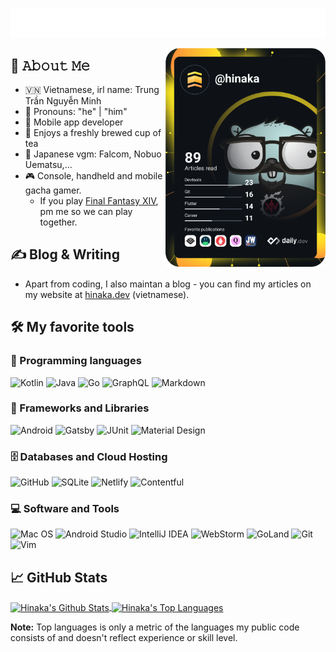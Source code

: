 <p align="center">
  <a href="https://hinaka.dev"><img src="https://github.com/Hinaka/Hinaka/blob/main/intro.svg" alt="Hinaka's Typing Intro"/></a>
</p>
<a href="https://app.daily.dev/hinaka">
  <img src="https://github.com/Hinaka/Hinaka/blob/main/devcard.svg" width="256" align="right" alt="Hinaka's Dev Card"/>
</a>

## :book: 𝙰𝚋𝚘𝚞𝚝 𝙼𝚎
- :vietnam: Vietnamese, irl name: Trung Trần Nguyễn Minh
- :wave: Pronouns: "he" | "him"
- :iphone: Mobile app developer
- :tea: Enjoys a freshly brewed cup of tea
- :musical_note: Japanese vgm: Falcom, Nobuo Uematsu,...
- :video_game: Console, handheld and mobile gacha gamer.
  - If you play [Final Fantasy XIV](https://www.finalfantasyxiv.com/), pm me so we can play together.

## :writing_hand: Blog & Writing
- Apart from coding, I also maintan a blog - you can find my articles on my website at [hinaka.dev](https://hinaka.dev/) (vietnamese).

## :hammer_and_wrench: My favorite tools

### :page_facing_up: Programming languages
![Kotlin](https://img.shields.io/badge/kotlin-%230095D5.svg?style=for-the-badge&logo=kotlin&logoColor=white) ![Java](https://img.shields.io/badge/java-%23ED8B00.svg?style=for-the-badge&logo=java&logoColor=white) ![Go](https://img.shields.io/badge/go-%2300ADD8.svg?style=for-the-badge&logo=go&logoColor=white) ![GraphQL](https://img.shields.io/badge/-GraphQL-E10098?style=for-the-badge&logo=graphql&logoColor=white) ![Markdown](https://img.shields.io/badge/markdown-%23000000.svg?style=for-the-badge&logo=markdown&logoColor=white)

### :abacus: Frameworks and Libraries
![Android](https://img.shields.io/badge/Android-3DDC84?style=for-the-badge&logo=android&logoColor=white) ![Gatsby](https://img.shields.io/badge/Gatsby-%23663399.svg?style=for-the-badge&logo=gatsby&logoColor=white) ![JUnit](https://img.shields.io/badge/JUnit-25A162.svg?style=for-the-badge&logoColor=white) ![Material Design](https://img.shields.io/badge/Material%20Design-757575.svg?style=for-the-badge&logo=materialdesign&logoColor=white)

### :file_cabinet: Databases and Cloud Hosting
![GitHub](https://img.shields.io/badge/github-%23121011.svg?style=for-the-badge&logo=github&logoColor=white) ![SQLite](https://img.shields.io/badge/sqlite-%2307405e.svg?style=for-the-badge&logo=sqlite&logoColor=white) ![Netlify](https://img.shields.io/badge/netlify-%23000000.svg?style=for-the-badge&logo=netlify&logoColor=#00C7B7) ![Contentful](https://img.shields.io/badge/contentful-2478CC.svg?style=for-the-badge&logo=contentful&logoColor=#00C7B7) 

### :computer: Software and Tools
![Mac OS](https://img.shields.io/badge/mac%20os-000000?style=for-the-badge&logo=macos&logoColor=F0F0F0) ![Android Studio](https://img.shields.io/badge/Android%20Studio-3DDC84.svg?style=for-the-badge&logo=android-studio&logoColor=white) ![IntelliJ IDEA](https://img.shields.io/badge/IntelliJIDEA-000000.svg?style=for-the-badge&logo=intellij-idea&logoColor=white) ![WebStorm](https://img.shields.io/badge/webstorm-143?style=for-the-badge&logo=webstorm&logoColor=white&color=black) ![GoLand](https://img.shields.io/badge/goland-143?style=for-the-badge&logo=goland&logoColor=white&color=black) ![Git](https://img.shields.io/badge/git-%23F05033.svg?style=for-the-badge&logo=git&logoColor=white) ![Vim](https://img.shields.io/badge/VIM-%2311AB00.svg?style=for-the-badge&logo=vim&logoColor=white)

## :chart_with_upwards_trend: GitHub Stats
<!-- https://github.com/anuraghazra/github-readme-stats -->
<a href="https://github.com/Hinaka/Hinaka">
  <img align="center" alt="Hinaka's Github Stats" src="https://github-readme-stats.vercel.app/api/?username=Hinaka&show_icons=true&count_private=true&theme=react&hide_border=true" height="192px"/>
</a>
<a href="https://github.com/anuraghazra/github-readme-stats">
  <img align="center" alt="Hinaka's Top Languages" src="https://github-readme-stats.vercel.app/api/top-langs/?username=Hinaka&langs_count=2&layout=compact&theme=react&hide_border=true"/>
</a>



<b>Note:</b> Top languages is only a metric of the languages my public code consists of and doesn't reflect experience or skill level.
